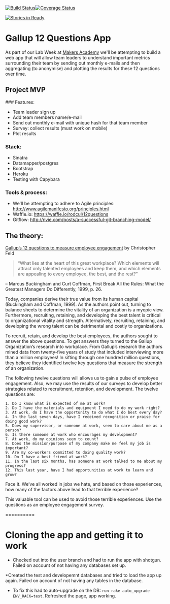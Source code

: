 [![Build Status](https://travis-ci.org/rodcul/12questions.svg)](https://travis-ci.org/rodcul/12questions)[![Coverage Status](https://coveralls.io/repos/rodcul/12questions/badge.svg)](https://coveralls.io/r/rodcul/12questions)

[![Stories in Ready](https://badge.waffle.io/rodcul/12questions.png?label=ready&title=Ready)](https://waffle.io/rodcul/12questions)

# Gallup 12 Questions App

As part of our Lab Week at [Makers Academy](http://www.makersacademy.com/) we'll be attempting to build a web app that will allow team leaders to understand important metrics surrounding their team by sending out monthly e-mails and then aggregating (to anonymise) and plotting the results for these 12 questions over time.

## Project MVP

### Features:

- Team leader sign up
- Add team members name/e-mail
- Send out monthly e-mail with unique hash for that team member
- Survey: collect results (must work on mobile)
- Plot results

### Stack:

- Sinatra
- Datamapper/postgres
- Bootstrap
- Heroku
- Testing with Capybara

### Tools & process:

- We'll be attempting to adhere to Agile principles: http://www.agilemanifesto.org/principles.html
- Waffle.io: https://waffle.io/rodcul/12questions
- Gitflow: http://nvie.com/posts/a-successful-git-branching-model/


## The theory:

[Gallup’s 12 questions to measure employee engagement](https://christopherfeld.wordpress.com/2011/02/03/gallups-12-questions-to-measure-employee-engagement/) by Christopher Feld

>“What lies at the heart of this great workplace? Which elements will attract only talented employees and keep them, and which elements are appealing to every employee, the best, and the rest?”

– Marcus Buckingham and Curt Coffman, First Break All the Rules: What the Greatest Managers Do Differently, 1999, p. 26.

Today, companies derive their true value from its human capital (Buckingham and Coffman, 1999). As the authors point out, turning to balance sheets to determine the vitality of an organization is a myopic view. Furthermore, recruiting, retaining, and developing the best talent is critical to organizational vitality and strength. Alternatively, recruiting, retaining, and developing the wrong talent can be detrimental and costly to organizations.

To recruit, retain, and develop the best employees, the authors sought to answer the above questions. To get answers they turned to the Gallup Organization’s research into workplace. From Gallup’s research the authors mined data from twenty-five years of study that included interviewing more than a million employees! In sifting through one hundred million questions, they believe they identified twelve key questions that measure the strength of an organization.

The following twelve questions will allows us to gain a pulse of employee engagement. Also, we may use the results of our surveys to develop better strategies related to recruitment, retention, and development. The twelve questions are:

```
1. Do I know what is expected of me at work?
2. Do I have the materials and equipment I need to do my work right?
3. At work, do I have the opportunity to do what I do best every day?
4. In the last seven days, have I received recognition or praise for doing good work?
5. Does my supervisor, or someone at work, seem to care about me as a person?
6. Is there someone at work who encourages my development?
7. At work, do my opinions seem to count?
8. Does the mission/purpose of my company make me feel my job is important?
9. Are my co-workers committed to doing quality work?
10. Do I have a best friend at work?
11. In the last six months, has someone at work talked to me about my progress?
12. This last year, have I had opportunities at work to learn and grow?
```

Face it. We’ve all worked in jobs we hate, and based on those experiences, how many of the factors above lead to that terrible experience?

This valuable tool can be used to avoid those terrible experiences. Use the questions as an employee engagement survey.


==========

# Cloning the app and getting it to work

* Checked out into the user branch and had to run the app with shotgun. Failed on account of not having any databases set up.

*Created the test and developemnt databases and tried to load the app up again. Failed on account of not having any tables in the database.

* To fix this had to auto-upgrade on the DB: `run rake auto_upgrade ENV_RACK=test`. Refreshed the page, app working.